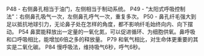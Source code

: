 
P48 - 右侧鼻孔相当于油门，左侧相当于制动系统。
P49 - “太阳式呼吸控制法”：右侧鼻孔吸气一次，左侧鼻孔呼气一次，重复多次。
P50 - 鼻孔纤毛强大到足以抵抗地球引力，无论鼻子处在怎样的角度，都不影响纤毛始终向内、向下摆动。
P54 鼻窦能释放出一定量的一氧化氮，可以促进循环、为细胞供氧。鼻呼吸和口呼吸相比，能增加6倍之多的释放量。
P79 和氧气相比，对生命体更重要的其实是二氧化碳。
P84 慢呼吸法，维持吸气6秒，呼气6秒。